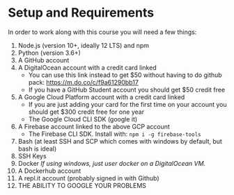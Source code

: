 # Setup and Requirements

In order to work along with this course you will need a few things:

1. Node.js (version 10+, ideally 12 LTS) and npm
2. Python (version 3.6+)
3. A GitHub account
4. A DigitalOcean account with a credit card linked
    - You can use this link instead to get $50 without having to do github pack: https://m.do.co/c/f9a61290bb17
    - If you have a GitHub Student account you should get $50 credit free
5. A Google Cloud Platform account with a credit card linked
    - If you are just adding your card for the first time on your account you should get $300 credit free for one year
    - The Google Cloud CLI SDK (google it)
6. A Firebase account linked to the above GCP account
    - The Firebase CLI SDK. Install with: `npm i -g firebase-tools`
7. Bash (at least SSH and SCP which comes with windows by default, but bash is ideal)
8. SSH Keys
9. Docker *If using windows, just user docker on a DigitalOcean VM.*
10. A Dockerhub account
11. A repl.it account (probably signed in with Github)
12. THE ABILITY TO GOOGLE YOUR PROBLEMS
